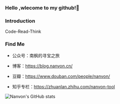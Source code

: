 ### Hello ,wlecome to my github!👋

<!--
**nanvon/nanvon** is a ✨ _special_ ✨ repository because its `README.md` (this file) appears on your GitHub profile.

Here are some ideas to get you started:

- 🔭 I’m currently working on ...
- 🌱 I’m currently learning ...
- 👯 I’m looking to collaborate on ...
- 🤔 I’m looking for help with ...
- 💬 Ask me about ...
- 📫 How to reach me: ...
- 😄 Pronouns: ...
- ⚡ Fun fact: ...
-->

### Introduction
Code-Read-Think

### Find Me
- 公众号：南枫的寻宝之旅

- 博客：https://blog.nanvon.cn/  

- 豆瓣：https://www.douban.com/people/nanvon/  

- 知乎专栏：https://zhuanlan.zhihu.com/nanvon-tool  


![Nanvon's GitHub stats](https://github-readme-stats.vercel.app/api?username=nanvon&count_private=true&show_icons=true&theme=dracula)
